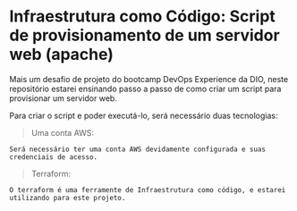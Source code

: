 # Infraestrutura como Código: Script de provisionamento de um servidor web (apache)

Mais um desafio de projeto do bootcamp DevOps Experience da DIO, neste repositório estarei ensinando passo a passo de como criar um script para provisionar um servidor web.

Para criar o script e poder executá-lo, será necessário duas tecnologias:

>Uma conta AWS:

    Será necessário ter uma conta AWS devidamente configurada e suas credenciais de acesso.

>Terraform:

    O terraform é uma ferramente de Infraestrutura como código, e estarei utilizando para este projeto.
